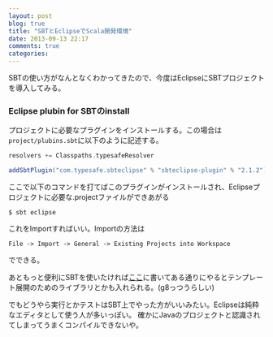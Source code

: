 ```yaml
---
layout: post
blog: true
title: "SBTとEclipseでScala開発環境"
date: 2013-09-13 22:17
comments: true
categories: 
---
```


SBTの使い方がなんとなくわかってきたので、今度はEclipseにSBTプロジェクトを導入してみる。

### Eclipse plubin for SBTのinstall
プロジェクトに必要なプラグインをインストールする。この場合は`project/plubins.sbt`に以下のように記述する。

``` scala
resolvers += Classpaths.typesafeResolver

addSbtPlugin("com.typesafe.sbteclipse" % "sbteclipse-plugin" % "2.1.2")
```

ここで以下のコマンドを打てばこのプラグインがインストールされ、Eclipseプロジェクトに必要な.projectファイルができあがる
```
$ sbt eclipse
```

これをImportすればいい。Importの方法は
```
File -> Import -> General -> Existing Projects into Workspace
```
でできる。

あともっと便利にSBTを使いたければ[ここ](http://d.hatena.ne.jp/qtamaki/20121210/1355167655)に書いてある通りにやるとテンプレート展開のためのライブラリとかも入れられる。(g8っつうらしい)

でもどうやら実行とかテストはSBT上でやった方がいいみたい。Eclipseは純粋なエディタとして使う人が多いっぽい。
確かにJavaのプロジェクトと認識されてしまってうまくコンパイルできないや。



